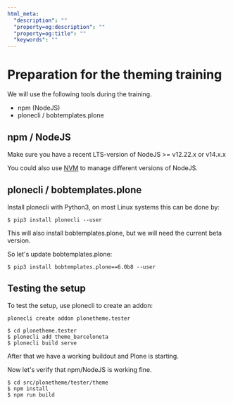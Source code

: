 ```yaml
---
html_meta:
  "description": ""
  "property=og:description": ""
  "property=og:title": ""
  "keywords": ""
---
```


# Preparation for the theming training

We will use the following tools during the training.

- npm (NodeJS)
- plonecli / bobtemplates.plone

## npm / NodeJS

Make sure you have a recent LTS-version of NodeJS >= v12.22.x or v14.x.x

You could also use [NVM](https://github.com/nvm-sh/nvm) to manage different versions of NodeJS.

## plonecli / bobtemplates.plone

Install plonecli with Python3, on most Linux systems this can be done by:

```shell
$ pip3 install plonecli --user
```

This will also install bobtemplates.plone, but we will need the current beta version.

So let's update bobtemplates.plone:

```shell
$ pip3 install bobtemplates.plone==6.0b8 --user
```

## Testing the setup

To test the setup, use plonecli to create an addon:

```shell
plonecli create addon plonetheme.tester
```

```shell
$ cd plonetheme.tester
$ plonecli add theme_barceloneta
$ plonecli build serve
```

After that we have a working buildout and Plone is starting.

Now let's verify that npm/NodeJS is working fine.

```shell
$ cd src/plonetheme/tester/theme
$ npm install
$ npm run build
```